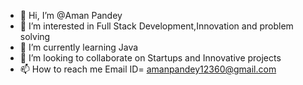 - 👋 Hi, I’m @Aman Pandey
- 👀 I’m interested in Full Stack Development,Innovation and problem solving
- 🌱 I’m currently learning Java 
- 💞️ I’m looking to collaborate on Startups and Innovative projects
- 📫 How to reach me Email ID= amanpandey12360@gmail.com


